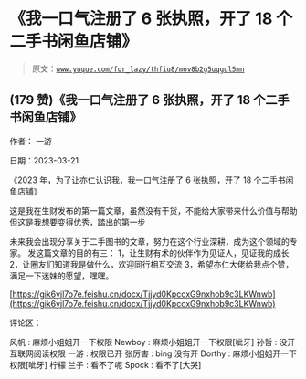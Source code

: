 # 《我一口气注册了 6 张执照，开了 18 个二手书闲鱼店铺》

> 原文：[`www.yuque.com/for_lazy/thfiu8/mov8b2g5uqgul5mn`](https://www.yuque.com/for_lazy/thfiu8/mov8b2g5uqgul5mn)



## (179 赞)《我一口气注册了 6 张执照，开了 18 个二手书闲鱼店铺》 

作者： 一游 

日期：2023-03-21 

《2023 年，为了让亦仁认识我，我一口气注册了 6 张执照，开了 18 个二手书闲鱼店铺》 

这是我在生财发布的第一篇文章，虽然没有干货，不能给大家带来什么价值与帮助 但这是我想要变得优秀，踏出的第一步 

未来我会出现分享关于二手图书的文章，努力在这个行业深耕，成为这个领域的专家。 发这篇文章的目的有三： 1，让生财有术的伙伴作为见证人，见证我的成长 2，让圈友们知道我是做什么，欢迎同行相互交流 3，希望亦仁大佬给我点个赞，满足一下迷妹的愿望，嘿嘿。 

[https://gik6yjl7o7e.feishu.cn/docx/Tjjyd0KpcoxG9nxhob9c3LKWnwb](https://gik6yjl7o7e.feishu.cn/docx/Tjjyd0KpcoxG9nxhob9c3LKWnwb) 

评论区： 

风帆 : 麻烦小姐姐开一下权限 Newboy : 麻烦小姐姐开一下权限[呲牙] 孙哲 : 没开互联网阅读权限 一游 : 权限已开 张厉害 : bing 没有开 Dorthy : 麻烦小姐姐开一下权限[呲牙] 柠檬 兰子 : 看不了呢 Spock : 看不了[大哭]